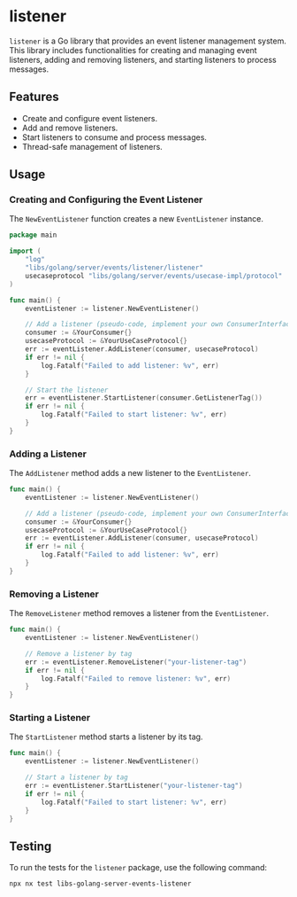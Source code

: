 # listener

`listener` is a Go library that provides an event listener management system. This library includes functionalities for creating and managing event listeners, adding and removing listeners, and starting listeners to process messages.

## Features

- Create and configure event listeners.
- Add and remove listeners.
- Start listeners to consume and process messages.
- Thread-safe management of listeners.

## Usage

### Creating and Configuring the Event Listener

The `NewEventListener` function creates a new `EventListener` instance.

```go
package main

import (
	"log"
	"libs/golang/server/events/listener/listener"
	usecaseprotocol "libs/golang/server/events/usecase-impl/protocol"
)

func main() {
	eventListener := listener.NewEventListener()

	// Add a listener (pseudo-code, implement your own ConsumerInterface and UseCaseProtocol)
	consumer := &YourConsumer{}
	usecaseProtocol := &YourUseCaseProtocol{}
	err := eventListener.AddListener(consumer, usecaseProtocol)
	if err != nil {
		log.Fatalf("Failed to add listener: %v", err)
	}

	// Start the listener
	err = eventListener.StartListener(consumer.GetListenerTag())
	if err != nil {
		log.Fatalf("Failed to start listener: %v", err)
	}
}
```

### Adding a Listener

The `AddListener` method adds a new listener to the `EventListener`.

```go
func main() {
	eventListener := listener.NewEventListener()

	// Add a listener (pseudo-code, implement your own ConsumerInterface and UseCaseProtocol)
	consumer := &YourConsumer{}
	usecaseProtocol := &YourUseCaseProtocol{}
	err := eventListener.AddListener(consumer, usecaseProtocol)
	if err != nil {
		log.Fatalf("Failed to add listener: %v", err)
	}
}
```

### Removing a Listener

The `RemoveListener` method removes a listener from the `EventListener`.

```go
func main() {
	eventListener := listener.NewEventListener()

	// Remove a listener by tag
	err := eventListener.RemoveListener("your-listener-tag")
	if err != nil {
		log.Fatalf("Failed to remove listener: %v", err)
	}
}
```

### Starting a Listener

The `StartListener` method starts a listener by its tag.

```go
func main() {
	eventListener := listener.NewEventListener()

	// Start a listener by tag
	err := eventListener.StartListener("your-listener-tag")
	if err != nil {
		log.Fatalf("Failed to start listener: %v", err)
	}
}
```

## Testing

To run the tests for the `listener` package, use the following command:

```sh
npx nx test libs-golang-server-events-listener
```
